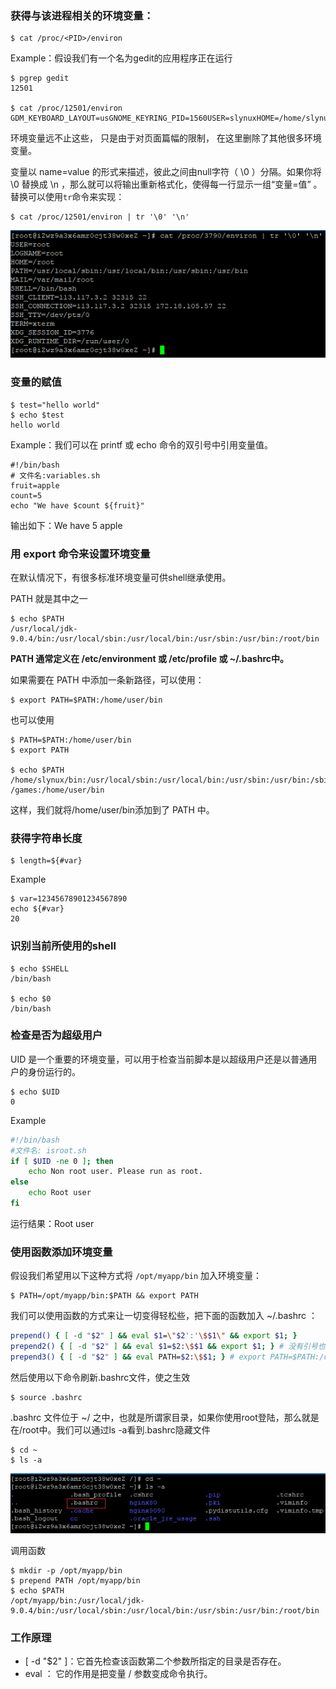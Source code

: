 ### 获得与该进程相关的环境变量：

```
$ cat /proc/<PID>/environ
```

Example：假设我们有一个名为gedit的应用程序正在运行

```
$ pgrep gedit
12501

$ cat /proc/12501/environ
GDM_KEYBOARD_LAYOUT=usGNOME_KEYRING_PID=1560USER=slynuxHOME=/home/slynux
```

环境变量远不止这些， 只是由于对页面篇幅的限制， 在这里删除了其他很多环境变量。

变量以 name=value 的形式来描述，彼此之间由null字符（ \0 ）分隔。如果你将 \0 替换成 \n ，那么就可以将输出重新格式化，使得每一行显示一组“变量=值” 。替换可以使用`tr`命令来实现：

```
$ cat /proc/12501/environ | tr '\0' '\n'
```

![](/assets/import.pngasasasd)

### 变量的赋值

```
$ test="hello world"
$ echo $test
hello world
```

Example：我们可以在 printf 或 echo 命令的双引号中引用变量值。

```
#!/bin/bash
# 文件名:variables.sh
fruit=apple
count=5
echo "We have $count ${fruit}"
```

输出如下：We have 5 apple

### 用 export 命令来设置环境变量

在默认情况下，有很多标准环境变量可供shell继承使用。

PATH 就是其中之一

```
$ echo $PATH
/usr/local/jdk-9.0.4/bin:/usr/local/sbin:/usr/local/bin:/usr/sbin:/usr/bin:/root/bin
```

**PATH 通常定义在 /etc/environment 或 /etc/profile 或 ~/.bashrc中。**

如果需要在 PATH 中添加一条新路径，可以使用：

```
$ export PATH=$PATH:/home/user/bin
```

也可以使用

```
$ PATH=$PATH:/home/user/bin
$ export PATH

$ echo $PATH
/home/slynux/bin:/usr/local/sbin:/usr/local/bin:/usr/sbin:/usr/bin:/sbin:/bin:/usr
/games:/home/user/bin
```

这样，我们就将/home/user/bin添加到了 PATH 中。

### 获得字符串长度

```
$ length=${#var}
```

Example

```
$ var=12345678901234567890
echo ${#var}
20
```

### 识别当前所使用的shell

```
$ echo $SHELL
/bin/bash

$ echo $0
/bin/bash
```

### 检查是否为超级用户

UID 是一个重要的环境变量，可以用于检查当前脚本是以超级用户还是以普通用户的身份运行的。

```
$ echo $UID
0
```

Example

```bash
#!/bin/bash
#文件名: isroot.sh
if [ $UID -ne 0 ]; then
    echo Non root user. Please run as root.
else
    echo Root user
fi
```

运行结果：Root user

### 使用函数添加环境变量

假设我们希望用以下这种方式将 `/opt/myapp/bin` 加入环境变量：

```
$ PATH=/opt/myapp/bin:$PATH && export PATH
```

我们可以使用函数的方式来让一切变得轻松些，把下面的函数加入 ~/.bashrc ：

```bash
prepend() { [ -d "$2" ] && eval $1=\"$2':'\$$1\" && export $1; } 
prepend2() { [ -d "$2" ] && eval $1=$2:\$$1 && export $1; } # 没有引号也是可以的。使用引号应该是为了避免某些特殊符号
prepend3() { [ -d "$2" ] && eval PATH=$2:\$$1; } # export PATH=$PATH:/opt/myapp/bin
```

然后使用以下命令刷新.bashrc文件，使之生效

```
$ source .bashrc
```

.bashrc 文件位于 ~/ 之中，也就是所谓家目录，如果你使用root登陆，那么就是在/root中。我们可以通过ls -a看到.bashrc隐藏文件

```
$ cd ~
$ ls -a
```

![](/assets/imporadjiasdjiasijdast.png)

调用函数

```
$ mkdir -p /opt/myapp/bin
$ prepend PATH /opt/myapp/bin
$ echo $PATH
/opt/myapp/bin:/usr/local/jdk-9.0.4/bin:/usr/local/sbin:/usr/local/bin:/usr/sbin:/usr/bin:/root/bin
```

### 工作原理

* \[ -d "$2" \]：它首先检查该函数第二个参数所指定的目录是否存在。
* eval ： 它的作用是把变量 / 参数变成命令执行。



